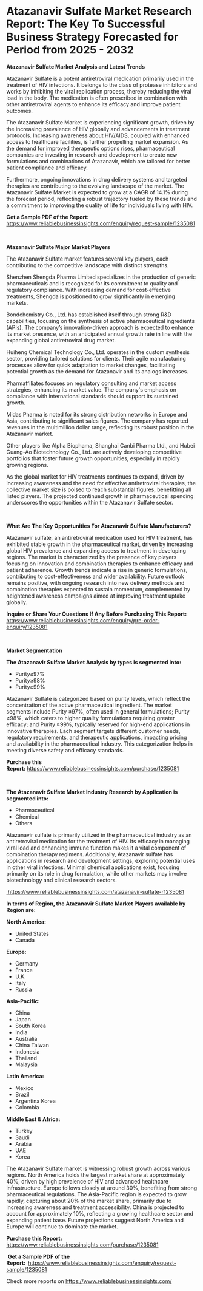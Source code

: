 <p><h1>Atazanavir Sulfate Market Research Report: The Key To Successful Business Strategy Forecasted for Period from 2025 - 2032</h1></p><p><strong>Atazanavir Sulfate Market Analysis and Latest Trends</strong></p>
<p><p>Atazanavir Sulfate is a potent antiretroviral medication primarily used in the treatment of HIV infections. It belongs to the class of protease inhibitors and works by inhibiting the viral replication process, thereby reducing the viral load in the body. The medication is often prescribed in combination with other antiretroviral agents to enhance its efficacy and improve patient outcomes.</p><p>The Atazanavir Sulfate Market is experiencing significant growth, driven by the increasing prevalence of HIV globally and advancements in treatment protocols. Increasing awareness about HIV/AIDS, coupled with enhanced access to healthcare facilities, is further propelling market expansion. As the demand for improved therapeutic options rises, pharmaceutical companies are investing in research and development to create new formulations and combinations of Atazanavir, which are tailored for better patient compliance and efficacy.</p><p>Furthermore, ongoing innovations in drug delivery systems and targeted therapies are contributing to the evolving landscape of the market. The Atazanavir Sulfate Market is expected to grow at a CAGR of 14.1% during the forecast period, reflecting a robust trajectory fueled by these trends and a commitment to improving the quality of life for individuals living with HIV.</p></p>
<p><strong>Get a Sample PDF of the Report:&nbsp;</strong> <a href="https://www.reliablebusinessinsights.com/enquiry/request-sample/1235081?utm_campaign=2315&utm_medium=2&utm_source=Github&utm_content=ia&utm_term=31032025&utm_id=atazanavir-sulfate">https://www.reliablebusinessinsights.com/enquiry/request-sample/1235081</a></p>
<p>&nbsp;</p>
<p><strong>Atazanavir Sulfate Major Market Players</strong></p>
<p><p>The Atazanavir Sulfate market features several key players, each contributing to the competitive landscape with distinct strengths. </p><p>Shenzhen Shengda Pharma Limited specializes in the production of generic pharmaceuticals and is recognized for its commitment to quality and regulatory compliance. With increasing demand for cost-effective treatments, Shengda is positioned to grow significantly in emerging markets. </p><p>Bondchemistry Co., Ltd. has established itself through strong R&D capabilities, focusing on the synthesis of active pharmaceutical ingredients (APIs). The company’s innovation-driven approach is expected to enhance its market presence, with an anticipated annual growth rate in line with the expanding global antiretroviral drug market.</p><p>Huiheng Chemical Technology Co., Ltd. operates in the custom synthesis sector, providing tailored solutions for clients. Their agile manufacturing processes allow for quick adaptation to market changes, facilitating potential growth as the demand for Atazanavir and its analogs increases.</p><p>Pharmaffiliates focuses on regulatory consulting and market access strategies, enhancing its market value. The company's emphasis on compliance with international standards should support its sustained growth.</p><p>Midas Pharma is noted for its strong distribution networks in Europe and Asia, contributing to significant sales figures. The company has reported revenues in the multimillion dollar range, reflecting its robust position in the Atazanavir market.</p><p>Other players like Alpha Biophama, Shanghai Canbi Pharma Ltd., and Hubei Guang-Ao Biotechnology Co., Ltd. are actively developing competitive portfolios that foster future growth opportunities, especially in rapidly growing regions.</p><p>As the global market for HIV treatments continues to expand, driven by increasing awareness and the need for effective antiretroviral therapies, the collective market size is poised to reach substantial figures, benefitting all listed players. The projected continued growth in pharmaceutical spending underscores the opportunities within the Atazanavir Sulfate sector.</p></p>
<p>&nbsp;</p>
<p><strong>What Are The Key Opportunities For Atazanavir Sulfate Manufacturers?</strong></p>
<p><p>Atazanavir sulfate, an antiretroviral medication used for HIV treatment, has exhibited stable growth in the pharmaceutical market, driven by increasing global HIV prevalence and expanding access to treatment in developing regions. The market is characterized by the presence of key players focusing on innovation and combination therapies to enhance efficacy and patient adherence. Growth trends indicate a rise in generic formulations, contributing to cost-effectiveness and wider availability. Future outlook remains positive, with ongoing research into new delivery methods and combination therapies expected to sustain momentum, complemented by heightened awareness campaigns aimed at improving treatment uptake globally.</p></p>
<p><strong>Inquire or Share Your Questions If Any Before Purchasing This Report:</strong> <a href="https://www.reliablebusinessinsights.com/enquiry/pre-order-enquiry/1235081?utm_campaign=2315&utm_medium=2&utm_source=Github&utm_content=ia&utm_term=31032025&utm_id=atazanavir-sulfate">https://www.reliablebusinessinsights.com/enquiry/pre-order-enquiry/1235081</a></p>
<p>&nbsp;</p>
<p><strong>Market Segmentation</strong></p>
<p><strong>The Atazanavir Sulfate Market Analysis by types is segmented into:</strong></p>
<p><ul><li>Purity≥97%</li><li>Purity≥98%</li><li>Purity≥99%</li></ul></p>
<p><p>Atazanavir Sulfate is categorized based on purity levels, which reflect the concentration of the active pharmaceutical ingredient. The market segments include Purity ≥97%, often used in general formulations; Purity ≥98%, which caters to higher quality formulations requiring greater efficacy; and Purity ≥99%, typically reserved for high-end applications in innovative therapies. Each segment targets different customer needs, regulatory requirements, and therapeutic applications, impacting pricing and availability in the pharmaceutical industry. This categorization helps in meeting diverse safety and efficacy standards.</p></p>
<p><strong>Purchase this Report:&nbsp;</strong><a href="https://www.reliablebusinessinsights.com/purchase/1235081?utm_campaign=2315&utm_medium=2&utm_source=Github&utm_content=ia&utm_term=31032025&utm_id=atazanavir-sulfate">https://www.reliablebusinessinsights.com/purchase/1235081</a></p>
<p>&nbsp;</p>
<p><strong>The Atazanavir Sulfate Market Industry Research by Application is segmented into:</strong></p>
<p><ul><li>Pharmaceutical</li><li>Chemical</li><li>Others</li></ul></p>
<p><p>Atazanavir sulfate is primarily utilized in the pharmaceutical industry as an antiretroviral medication for the treatment of HIV. Its efficacy in managing viral load and enhancing immune function makes it a vital component of combination therapy regimens. Additionally, Atazanavir sulfate has applications in research and development settings, exploring potential uses in other viral infections. Minimal chemical applications exist, focusing primarily on its role in drug formulation, while other markets may involve biotechnology and clinical research sectors.</p></p>
<p><a href="https://www.reliablebusinessinsights.com/atazanavir-sulfate-r1235081?utm_campaign=2315&utm_medium=2&utm_source=Github&utm_content=ia&utm_term=31032025&utm_id=atazanavir-sulfate">&nbsp;https://www.reliablebusinessinsights.com/atazanavir-sulfate-r1235081</a></p>
<p><strong>In terms of Region, the Atazanavir Sulfate Market Players available by Region are:</strong></p>
<p>
    <p> <strong> North America: </strong>
        <ul>
            <li>United States</li>
            <li>Canada</li>
        </ul>
        </p> 
    <p> <strong> Europe: </strong>
        <ul>
            <li>Germany</li>
            <li>France</li>
            <li>U.K.</li>
            <li>Italy</li>
            <li>Russia</li>
        </ul>
        </p> 
    <p> <strong> Asia-Pacific: </strong>
        <ul>
            <li>China</li>
            <li>Japan</li>
            <li>South Korea</li>
            <li>India</li>
            <li>Australia</li>
            <li>China Taiwan</li>
            <li>Indonesia</li>
            <li>Thailand</li>
            <li>Malaysia</li>
        </ul>
        </p> 
    <p> <strong> Latin America: </strong>
        <ul>
            <li>Mexico</li>
            <li>Brazil</li>
            <li>Argentina Korea</li>
            <li>Colombia</li>
        </ul>
        </p> 
    <p> <strong> Middle East & Africa: </strong>
        <ul>
            <li>Turkey</li>
            <li>Saudi</li>
            <li>Arabia</li>
            <li>UAE</li>
            <li>Korea</li>
        </ul>
    </p>
    </p>
<p><p>The Atazanavir Sulfate market is witnessing robust growth across various regions. North America holds the largest market share at approximately 40%, driven by high prevalence of HIV and advanced healthcare infrastructure. Europe follows closely at around 30%, benefiting from strong pharmaceutical regulations. The Asia-Pacific region is expected to grow rapidly, capturing about 20% of the market share, primarily due to increasing awareness and treatment accessibility. China is projected to account for approximately 10%, reflecting a growing healthcare sector and expanding patient base. Future projections suggest North America and Europe will continue to dominate the market.</p></p>
<p><strong>Purchase this Report: </strong><a href="https://www.reliablebusinessinsights.com/purchase/1235081?utm_campaign=2315&utm_medium=2&utm_source=Github&utm_content=ia&utm_term=31032025&utm_id=atazanavir-sulfate">https://www.reliablebusinessinsights.com/purchase/1235081</a></p>
<p>&nbsp;<strong>Get a Sample PDF of the Report:&nbsp;&nbsp;</strong><a href="https://www.reliablebusinessinsights.com/enquiry/request-sample/1235081?utm_campaign=2315&utm_medium=2&utm_source=Github&utm_content=ia&utm_term=31032025&utm_id=atazanavir-sulfate">https://www.reliablebusinessinsights.com/enquiry/request-sample/1235081</a></p>
<p><strong></strong></p>
<p>Check more reports on <a href="https://www.reliablebusinessinsights.com/?utm_campaign=2315&utm_medium=2&utm_source=Github&utm_content=ia&utm_term=31032025&utm_id=atazanavir-sulfate">https://www.reliablebusinessinsights.com/</a></p>